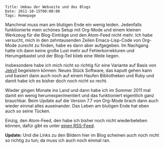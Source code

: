 	Title: Umbau der Webseite und des Blogs
	Date: 2011-10-15T00:00:00
	Tags: Homepage

Manchmal muss man am blutigen Ende ein wenig leiden. Jedenfalls
funktionierte mein schönes Setup mit Org-Mode und einem kleinen Werkzeug
für die Blog-Einträge und den Atom-Feed nicht mehr. Ich habe versucht,
mich in den zehntausenden Zeilen Emacs-Lisp-Code von Org-Mode zurecht zu
finden, habe es dann aber aufgegeben. Im Nachgang hatte ich dann keine
große Lust mehr auf Fehlerkorrekturen und Herumgebastel und der
Blog-Teil blieb eine Weile liegen.

Insbesondere habe ich mich nicht so richtig für eine Variante auf Basis
von [Jekyll](https://github.com/mojombo/jekyll/wiki) begeistern können:
Neues Stück Software, das kaputt gehen kann und basiert dann auch noch
auf einem Haufen Bibliotheken und Ruby und damit habe ich es bisher doch
noch nicht so recht.

Wieder gingen Monate ins Land und dann habe ich im Sommer 2011 mal damit
ein wenig herumexperimentiert und das funktioniert eigentlich ganz
brauchbar. Beim Update auf die Version 7.7 von Org-Mode brach dann auch
wieder einmal alles auseinander. Das Leben am blutigen Ende hat eben
auch so seine Tücken.

Einzig, den Atom-Feed, den habe ich bisher noch nicht wiederbeleben
können, dafür gibt es unter [einen RSS-Feed](blog/feed.xml).

**Update:** Und die Links zu den Bildern hier im Blog scheinen auch noch
nicht so richtig zu tun; da muss ich auch noch einmal ran.


